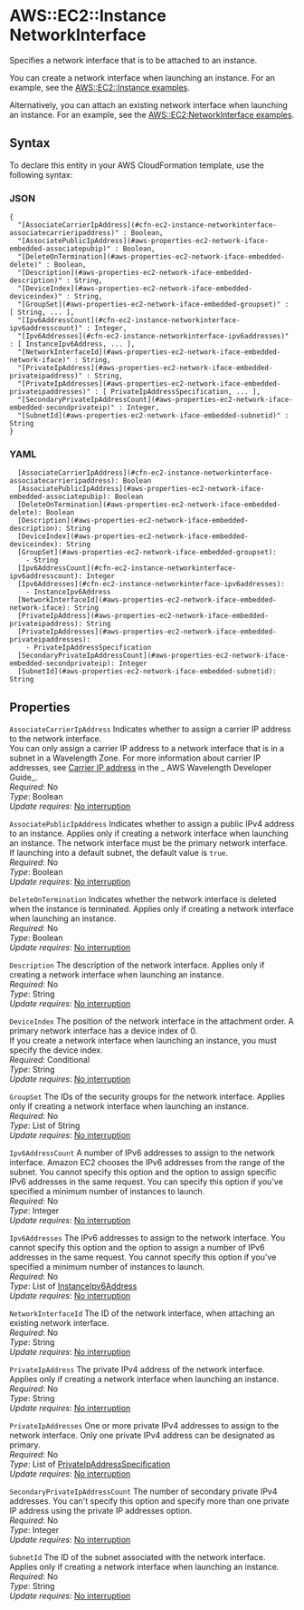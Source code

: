 # AWS::EC2::Instance NetworkInterface<a name="aws-properties-ec2-network-iface-embedded"></a>

Specifies a network interface that is to be attached to an instance\.

You can create a network interface when launching an instance\. For an example, see the [AWS::EC2::Instance examples](https://docs.aws.amazon.com/AWSCloudFormation/latest/UserGuide/aws-properties-ec2-instance.html#aws-properties-ec2-instance--examples--Automatically_assign_a_public_IP_address)\.

Alternatively, you can attach an existing network interface when launching an instance\. For an example, see the [AWS::EC2:NetworkInterface examples](https://docs.aws.amazon.com/AWSCloudFormation/latest/UserGuide/aws-resource-ec2-networkinterface.html#aws-resource-ec2-networkinterface--examples)\.

## Syntax<a name="aws-properties-ec2-network-iface-embedded-syntax"></a>

To declare this entity in your AWS CloudFormation template, use the following syntax:

### JSON<a name="aws-properties-ec2-network-iface-embedded-syntax.json"></a>

```
{
  "[AssociateCarrierIpAddress](#cfn-ec2-instance-networkinterface-associatecarrieripaddress)" : Boolean,
  "[AssociatePublicIpAddress](#aws-properties-ec2-network-iface-embedded-associatepubip)" : Boolean,
  "[DeleteOnTermination](#aws-properties-ec2-network-iface-embedded-delete)" : Boolean,
  "[Description](#aws-properties-ec2-network-iface-embedded-description)" : String,
  "[DeviceIndex](#aws-properties-ec2-network-iface-embedded-deviceindex)" : String,
  "[GroupSet](#aws-properties-ec2-network-iface-embedded-groupset)" : [ String, ... ],
  "[Ipv6AddressCount](#cfn-ec2-instance-networkinterface-ipv6addresscount)" : Integer,
  "[Ipv6Addresses](#cfn-ec2-instance-networkinterface-ipv6addresses)" : [ InstanceIpv6Address, ... ],
  "[NetworkInterfaceId](#aws-properties-ec2-network-iface-embedded-network-iface)" : String,
  "[PrivateIpAddress](#aws-properties-ec2-network-iface-embedded-privateipaddress)" : String,
  "[PrivateIpAddresses](#aws-properties-ec2-network-iface-embedded-privateipaddresses)" : [ PrivateIpAddressSpecification, ... ],
  "[SecondaryPrivateIpAddressCount](#aws-properties-ec2-network-iface-embedded-secondprivateip)" : Integer,
  "[SubnetId](#aws-properties-ec2-network-iface-embedded-subnetid)" : String
}
```

### YAML<a name="aws-properties-ec2-network-iface-embedded-syntax.yaml"></a>

```
  [AssociateCarrierIpAddress](#cfn-ec2-instance-networkinterface-associatecarrieripaddress): Boolean
  [AssociatePublicIpAddress](#aws-properties-ec2-network-iface-embedded-associatepubip): Boolean
  [DeleteOnTermination](#aws-properties-ec2-network-iface-embedded-delete): Boolean
  [Description](#aws-properties-ec2-network-iface-embedded-description): String
  [DeviceIndex](#aws-properties-ec2-network-iface-embedded-deviceindex): String
  [GroupSet](#aws-properties-ec2-network-iface-embedded-groupset):
    - String
  [Ipv6AddressCount](#cfn-ec2-instance-networkinterface-ipv6addresscount): Integer
  [Ipv6Addresses](#cfn-ec2-instance-networkinterface-ipv6addresses):
    - InstanceIpv6Address
  [NetworkInterfaceId](#aws-properties-ec2-network-iface-embedded-network-iface): String
  [PrivateIpAddress](#aws-properties-ec2-network-iface-embedded-privateipaddress): String
  [PrivateIpAddresses](#aws-properties-ec2-network-iface-embedded-privateipaddresses):
    - PrivateIpAddressSpecification
  [SecondaryPrivateIpAddressCount](#aws-properties-ec2-network-iface-embedded-secondprivateip): Integer
  [SubnetId](#aws-properties-ec2-network-iface-embedded-subnetid): String
```

## Properties<a name="aws-properties-ec2-network-iface-embedded-properties"></a>

`AssociateCarrierIpAddress` <a name="cfn-ec2-instance-networkinterface-associatecarrieripaddress"></a>
Indicates whether to assign a carrier IP address to the network interface\.  
You can only assign a carrier IP address to a network interface that is in a subnet in a Wavelength Zone\. For more information about carrier IP addresses, see [Carrier IP address](https://docs.aws.amazon.com/wavelength/latest/developerguide/how-wavelengths-work.html#provider-owned-ip) in the _ AWS Wavelength Developer Guide_\.  
_Required_: No  
_Type_: Boolean  
_Update requires_: [No interruption](https://docs.aws.amazon.com/AWSCloudFormation/latest/UserGuide/using-cfn-updating-stacks-update-behaviors.html#update-no-interrupt)

`AssociatePublicIpAddress` <a name="aws-properties-ec2-network-iface-embedded-associatepubip"></a>
Indicates whether to assign a public IPv4 address to an instance\. Applies only if creating a network interface when launching an instance\. The network interface must be the primary network interface\. If launching into a default subnet, the default value is `true`\.  
_Required_: No  
_Type_: Boolean  
_Update requires_: [No interruption](https://docs.aws.amazon.com/AWSCloudFormation/latest/UserGuide/using-cfn-updating-stacks-update-behaviors.html#update-no-interrupt)

`DeleteOnTermination` <a name="aws-properties-ec2-network-iface-embedded-delete"></a>
Indicates whether the network interface is deleted when the instance is terminated\. Applies only if creating a network interface when launching an instance\.  
_Required_: No  
_Type_: Boolean  
_Update requires_: [No interruption](https://docs.aws.amazon.com/AWSCloudFormation/latest/UserGuide/using-cfn-updating-stacks-update-behaviors.html#update-no-interrupt)

`Description` <a name="aws-properties-ec2-network-iface-embedded-description"></a>
The description of the network interface\. Applies only if creating a network interface when launching an instance\.  
_Required_: No  
_Type_: String  
_Update requires_: [No interruption](https://docs.aws.amazon.com/AWSCloudFormation/latest/UserGuide/using-cfn-updating-stacks-update-behaviors.html#update-no-interrupt)

`DeviceIndex` <a name="aws-properties-ec2-network-iface-embedded-deviceindex"></a>
The position of the network interface in the attachment order\. A primary network interface has a device index of 0\.  
If you create a network interface when launching an instance, you must specify the device index\.  
_Required_: Conditional  
_Type_: String  
_Update requires_: [No interruption](https://docs.aws.amazon.com/AWSCloudFormation/latest/UserGuide/using-cfn-updating-stacks-update-behaviors.html#update-no-interrupt)

`GroupSet` <a name="aws-properties-ec2-network-iface-embedded-groupset"></a>
The IDs of the security groups for the network interface\. Applies only if creating a network interface when launching an instance\.  
_Required_: No  
_Type_: List of String  
_Update requires_: [No interruption](https://docs.aws.amazon.com/AWSCloudFormation/latest/UserGuide/using-cfn-updating-stacks-update-behaviors.html#update-no-interrupt)

`Ipv6AddressCount` <a name="cfn-ec2-instance-networkinterface-ipv6addresscount"></a>
A number of IPv6 addresses to assign to the network interface\. Amazon EC2 chooses the IPv6 addresses from the range of the subnet\. You cannot specify this option and the option to assign specific IPv6 addresses in the same request\. You can specify this option if you've specified a minimum number of instances to launch\.  
_Required_: No  
_Type_: Integer  
_Update requires_: [No interruption](https://docs.aws.amazon.com/AWSCloudFormation/latest/UserGuide/using-cfn-updating-stacks-update-behaviors.html#update-no-interrupt)

`Ipv6Addresses` <a name="cfn-ec2-instance-networkinterface-ipv6addresses"></a>
The IPv6 addresses to assign to the network interface\. You cannot specify this option and the option to assign a number of IPv6 addresses in the same request\. You cannot specify this option if you've specified a minimum number of instances to launch\.  
_Required_: No  
_Type_: List of [InstanceIpv6Address](aws-properties-ec2-instance-instanceipv6address.md)  
_Update requires_: [No interruption](https://docs.aws.amazon.com/AWSCloudFormation/latest/UserGuide/using-cfn-updating-stacks-update-behaviors.html#update-no-interrupt)

`NetworkInterfaceId` <a name="aws-properties-ec2-network-iface-embedded-network-iface"></a>
The ID of the network interface, when attaching an existing network interface\.  
_Required_: No  
_Type_: String  
_Update requires_: [No interruption](https://docs.aws.amazon.com/AWSCloudFormation/latest/UserGuide/using-cfn-updating-stacks-update-behaviors.html#update-no-interrupt)

`PrivateIpAddress` <a name="aws-properties-ec2-network-iface-embedded-privateipaddress"></a>
The private IPv4 address of the network interface\. Applies only if creating a network interface when launching an instance\.  
_Required_: No  
_Type_: String  
_Update requires_: [No interruption](https://docs.aws.amazon.com/AWSCloudFormation/latest/UserGuide/using-cfn-updating-stacks-update-behaviors.html#update-no-interrupt)

`PrivateIpAddresses` <a name="aws-properties-ec2-network-iface-embedded-privateipaddresses"></a>
One or more private IPv4 addresses to assign to the network interface\. Only one private IPv4 address can be designated as primary\.  
_Required_: No  
_Type_: List of [PrivateIpAddressSpecification](aws-properties-ec2-network-interface-privateipspec.md)  
_Update requires_: [No interruption](https://docs.aws.amazon.com/AWSCloudFormation/latest/UserGuide/using-cfn-updating-stacks-update-behaviors.html#update-no-interrupt)

`SecondaryPrivateIpAddressCount` <a name="aws-properties-ec2-network-iface-embedded-secondprivateip"></a>
The number of secondary private IPv4 addresses\. You can't specify this option and specify more than one private IP address using the private IP addresses option\.  
_Required_: No  
_Type_: Integer  
_Update requires_: [No interruption](https://docs.aws.amazon.com/AWSCloudFormation/latest/UserGuide/using-cfn-updating-stacks-update-behaviors.html#update-no-interrupt)

`SubnetId` <a name="aws-properties-ec2-network-iface-embedded-subnetid"></a>
The ID of the subnet associated with the network interface\. Applies only if creating a network interface when launching an instance\.  
_Required_: No  
_Type_: String  
_Update requires_: [No interruption](https://docs.aws.amazon.com/AWSCloudFormation/latest/UserGuide/using-cfn-updating-stacks-update-behaviors.html#update-no-interrupt)
